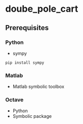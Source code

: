 # doube_pole_cart

## Prerequisites

### Python

* sympy

```
pip install sympy
```

### Matlab

* Matlab symbolic toolbox

### Octave

* Python
* Symbolic package
